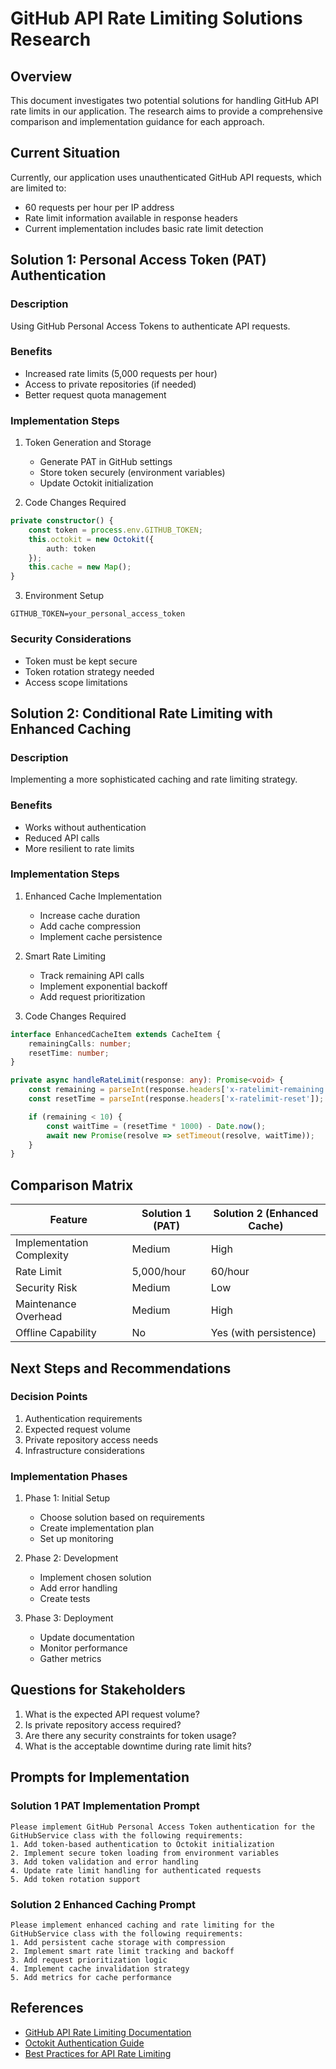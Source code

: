 # GitHub API Rate Limiting Solutions Research

## Overview

This document investigates two potential solutions for handling GitHub API rate limits in our application. The research aims to provide a comprehensive comparison and implementation guidance for each approach.

## Current Situation

Currently, our application uses unauthenticated GitHub API requests, which are limited to:

- 60 requests per hour per IP address
- Rate limit information available in response headers
- Current implementation includes basic rate limit detection

## Solution 1: Personal Access Token (PAT) Authentication

### Description

Using GitHub Personal Access Tokens to authenticate API requests.

### Benefits

- Increased rate limits (5,000 requests per hour)
- Access to private repositories (if needed)
- Better request quota management

### Implementation Steps

1. Token Generation and Storage

    - Generate PAT in GitHub settings
    - Store token securely (environment variables)
    - Update Octokit initialization

2. Code Changes Required

```typescript
private constructor() {
    const token = process.env.GITHUB_TOKEN;
    this.octokit = new Octokit({
        auth: token
    });
    this.cache = new Map();
}
```

3. Environment Setup

```env
GITHUB_TOKEN=your_personal_access_token
```

### Security Considerations

- Token must be kept secure
- Token rotation strategy needed
- Access scope limitations

## Solution 2: Conditional Rate Limiting with Enhanced Caching

### Description

Implementing a more sophisticated caching and rate limiting strategy.

### Benefits

- Works without authentication
- Reduced API calls
- More resilient to rate limits

### Implementation Steps

1. Enhanced Cache Implementation

    - Increase cache duration
    - Add cache compression
    - Implement cache persistence

2. Smart Rate Limiting

    - Track remaining API calls
    - Implement exponential backoff
    - Add request prioritization

3. Code Changes Required

```typescript
interface EnhancedCacheItem extends CacheItem {
    remainingCalls: number;
    resetTime: number;
}

private async handleRateLimit(response: any): Promise<void> {
    const remaining = parseInt(response.headers['x-ratelimit-remaining']);
    const resetTime = parseInt(response.headers['x-ratelimit-reset']);

    if (remaining < 10) {
        const waitTime = (resetTime * 1000) - Date.now();
        await new Promise(resolve => setTimeout(resolve, waitTime));
    }
}
```

## Comparison Matrix

| Feature                   | Solution 1 (PAT) | Solution 2 (Enhanced Cache) |
| ------------------------- | ---------------- | --------------------------- |
| Implementation Complexity | Medium           | High                        |
| Rate Limit                | 5,000/hour       | 60/hour                     |
| Security Risk             | Medium           | Low                         |
| Maintenance Overhead      | Medium           | High                        |
| Offline Capability        | No               | Yes (with persistence)      |

## Next Steps and Recommendations

### Decision Points

1. Authentication requirements
2. Expected request volume
3. Private repository access needs
4. Infrastructure considerations

### Implementation Phases

1. Phase 1: Initial Setup

    - Choose solution based on requirements
    - Create implementation plan
    - Set up monitoring

2. Phase 2: Development

    - Implement chosen solution
    - Add error handling
    - Create tests

3. Phase 3: Deployment
    - Update documentation
    - Monitor performance
    - Gather metrics

## Questions for Stakeholders

1. What is the expected API request volume?
2. Is private repository access required?
3. Are there any security constraints for token usage?
4. What is the acceptable downtime during rate limit hits?

## Prompts for Implementation

### Solution 1 PAT Implementation Prompt

```
Please implement GitHub Personal Access Token authentication for the GitHubService class with the following requirements:
1. Add token-based authentication to Octokit initialization
2. Implement secure token loading from environment variables
3. Add token validation and error handling
4. Update rate limit handling for authenticated requests
5. Add token rotation support
```

### Solution 2 Enhanced Caching Prompt

```
Please implement enhanced caching and rate limiting for the GitHubService class with the following requirements:
1. Add persistent cache storage with compression
2. Implement smart rate limit tracking and backoff
3. Add request prioritization logic
4. Implement cache invalidation strategy
5. Add metrics for cache performance
```

## References

- [GitHub API Rate Limiting Documentation](https://docs.github.com/en/rest/overview/resources-in-the-rest-api#rate-limiting)
- [Octokit Authentication Guide](https://github.com/octokit/authentication-strategies.js/)
- [Best Practices for API Rate Limiting](https://docs.github.com/en/rest/guides/best-practices-for-integrators)
